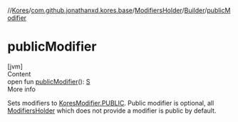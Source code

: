 //[Kores](../../../index.md)/[com.github.jonathanxd.kores.base](../../index.md)/[ModifiersHolder](../index.md)/[Builder](index.md)/[publicModifier](public-modifier.md)



# publicModifier  
[jvm]  
Content  
open fun [publicModifier](public-modifier.md)(): [S](index.md)  
More info  


Sets modifiers to [KoresModifier.PUBLIC](../../-kores-modifier/-p-u-b-l-i-c/index.md). Public modifier is optional, all [ModifiersHolder](../index.md) which does not provide a modifier is public by default.

  



